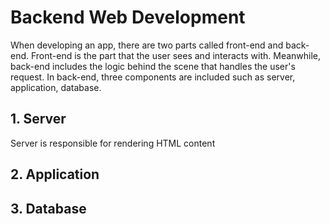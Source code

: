 # Backend Web Development

When developing an app, there are two parts called front-end and back-end. Front-end is the part that the user sees and interacts with. Meanwhile, back-end includes the logic behind the scene that handles the user's request. In back-end, three components are included such as server, application, database. 

## 1. Server

Server is responsible for rendering HTML content

## 2. Application


## 3. Database


